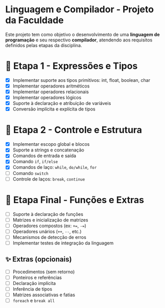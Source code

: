 # Linguagem e Compilador - Projeto da Faculdade

Este projeto tem como objetivo o desenvolvimento de uma **linguagem de programação** e seu respectivo **compilador**, atendendo aos requisitos definidos pelas etapas da disciplina.

# 🧱 Etapa 1 - Expressões e Tipos
- [x] Implementar suporte aos tipos primitivos: int, float, boolean, char
- [x] Implementar operadores aritméticos
- [x] Implementar operadores relacionais
- [x] Implementar operadores lógicos
- [x] Suporte à declaração e atribuição de variáveis
- [x] Conversão implícita e explícita de tipos

# 🧱 Etapa 2 - Controle e Estrutura
- [x] Implementar escopo global e blocos
- [x] Suporte a strings e concatenação
- [x] Comandos de entrada e saída
- [x] Comando `if`, `if/else`
- [x] Comandos de laço: `while`, `do/while`, `for`
- [ ] Comando `switch`
- [ ] Controle de laços: `break`, `continue`

# 🧱 Etapa Final - Funções e Extras
- [ ] Suporte à declaração de funções
- [ ] Matrizes e inicialização de matrizes
- [ ] Operadores compostos (ex: `+=`, `-=`)
- [ ] Operadores unários (`++`, `--`, etc.)
- [ ] Mecanismos de detecção de erros
- [ ] Implementar testes de integração da linguagem

## ✨ Extras (opcionais)
- [ ] Procedimentos (sem retorno)
- [ ] Ponteiros e referências
- [ ] Declaração implícita
- [ ] Inferência de tipos
- [ ] Matrizes associativas e fatias
- [ ] `foreach` e `break all`
